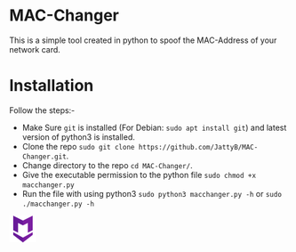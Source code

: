 
# MAC-Changer
This is a simple tool created in python to spoof the MAC-Address of your network card.

# Installation
Follow the steps:-
  * Make Sure `git` is installed (For Debian: `sudo apt install git`) and latest version of python3 is installed.
  * Clone the repo `sudo git clone https://github.com/JattyB/MAC-Changer.git`.
  * Change directory to the repo `cd MAC-Changer/`.
  * Give the executable permission to the python file `sudo chmod +x macchanger.py`
  * Run the file with using python3 `sudo python3 macchanger.py -h` or `sudo ./macchanger.py -h`

![alt text](https://github.com/adam-p/markdown-here/raw/master/src/common/images/icon48.png "Logo Title Text 1")

